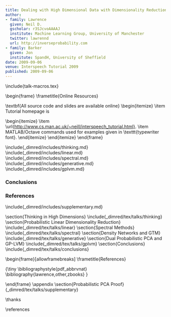 ```yaml
---
title: Dealing with High Dimensional Data with Dimensionality Reduction
author:
- family: Lawrence
  given: Neil D.
  gscholar: r3SJcvoAAAAJ
  institute: Machine Learning Group, University of Manchester
  twitter: lawrennd
  url: http://inverseprobability.com
- family: Barker
  given: Jon
  institute: SpandH, University of Sheffield
date: 2009-09-06
venue: Interspeech Tutorial 2009
published: 2009-09-06
---
```


\include{talk-macros.tex}


\begin{frame}
\frametitle{Online Resources}

\textbf{All source code and slides are available online}
\begin{itemize}
\item Tutorial homepage is 

\begin{itemize}
\item \url{http://www.cs.man.ac.uk/~neill/interspeech_tutorial.html}.
\item MATLAB/Octave commands used for examples given in \texttt{typewriter
font}.
\end{itemize}
\end{itemize}
\end{frame}

\include{_dimred/includes/thinking.md}
\include{_dimred/includes/linear.md}
\include{_dimred/includes/spectral.md}
\include{_dimred/includes/generative.md}
\include{_dimred/includes/gplvm.md}

### Conclusions

### References

\include{_dimred/includes/supplementary.md}

\section{Thinking in High Dimensions}
\include{_dimred/tex/talks/thinking}
\section{Probabilistic Linear Dimensionality Reduction}
\include{_dimred/tex/talks/linear}
\section{Spectral Methods}
\include{_dimred/tex/talks/spectral}
\section{Density Networks and GTM}
\include{_dimred/tex/talks/generative}
\section{Dual Probabilistic PCA and GP-LVM}
\include{_dimred/tex/talks/gplvm}
\section{Conclusions}
\include{_dimred/tex/talks/conclusions}

\begin{frame}[allowframebreaks]
  \frametitle{References}

  {\tiny \bibliographystyle{pdf_abbrvnat}
    \bibliography{lawrence,other,zbooks}
  }
  
  
\end{frame}
\appendix
\section{Probabilistic PCA Proof}{_dimred/tex/talks/supplementary}

\thanks

\references
